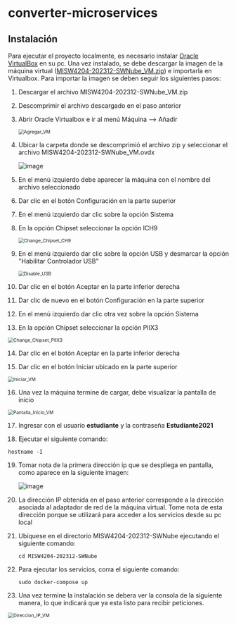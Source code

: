 # converter-microservices

## Instalación

Para ejecutar el proyecto localmente, es necesario instalar [Oracle VirtualBox](https://www.virtualbox.org/wiki/Downloads) en su pc. Una vez instalado, se debe descargar la imagen de la máquina virtual ([MISW4204-202312-SWNube_VM.zip](https://drive.google.com/file/d/14PT9IbhUV4ZkEBdkTz9K21rhILMzq3KJ/view)) e importarla en Virtualbox. Para importar la imagen se deben seguir los siguientes pasos:

1. Descargar el archivo MISW4204-202312-SWNube_VM.zip

2. Descomprimir el archivo descargado en el paso anterior

3. Abrir Oracle Virtualbox e ir al menú Máquina --> Añadir

   <img src="https://github.com/ci-cortesg/fotoalpes-microservices-examples/blob/main/img/Agregar_VM.png" alt="Agregar_VM" style="zoom:75%;" />

4. Ubicar la carpeta donde se descomprimió el archivo zip y seleccionar el archivo MISW4204-202312-SWNube_VM.ovdx

   ![image](https://user-images.githubusercontent.com/111320185/231919291-be90d829-8000-4937-a367-37834a9ee004.png)

5. En el menú izquierdo debe aparecer la máquina con el nombre del archivo seleccionado

6. Dar clic en el botón Configuración en la parte superior

7. En el menú izquierdo dar clic sobre la opción Sistema

8. En la opción Chipset seleccionar la opción ICH9

   <img src="https://github.com/ci-cortesg/fotoalpes-microservices-examples/blob/main/img/Change_Chipset_CH9.png" alt="Change_Chipset_CH9" style="zoom:75%;" />
   
9. En el menú izquierdo dar clic sobre la opción USB y desmarcar la opción "Habilitar Controlador USB"

   <img src="https://github.com/ci-cortesg/fotoalpes-microservices-examples/blob/main/img/Disable_USB.png" alt="Disable_USB" style="zoom:75%;" />
   
10. Dar clic en el botón Aceptar en la parte inferior derecha

11. Dar clic de nuevo en el botón Configuración en la parte superior

12. En el menú izquierdo dar clic otra vez sobre la opción Sistema

13. En la opción Chipset seleccionar la opción PIIX3

   <img src="https://github.com/ci-cortesg/fotoalpes-microservices-examples/blob/main/img/Change_Chipset_PIIX3.png" alt="Change_Chipset_PIIX3" style="zoom:75%;" />

14. Dar clic en el botón Aceptar en la parte inferior derecha

15. Dar clic en el botón Iniciar ubicado en la parte superior

   <img src="https://user-images.githubusercontent.com/110913673/231838904-3807ce00-8c40-43fb-9680-8e946bdaa72e.png" alt="Iniciar_VM" style="zoom:75%;" />

16. Una vez la máquina termine de cargar, debe visualizar la pantalla de inicio

   <img src="https://github.com/ci-cortesg/fotoalpes-microservices-examples/blob/main/img/Pantalla_Inicio_VM.png" alt="Pantalla_Inicio_VM" style="zoom:75%;" />

17. Ingresar con el usuario **estudiante** y la contraseña **Estudiante2021**

18. Ejecutar el siguiente comando:

   ```
   hostname -I
   ```

19. Tomar nota de la  primera dirección ip que se despliega en pantalla, como aparece en la siguiente imagen:

    ![image](https://user-images.githubusercontent.com/111320185/231919100-1793bee6-5752-4aca-8357-a804bbad01f1.png)


20. La dirección IP obtenida en el paso anterior corresponde a la dirección asociada al adaptador de red de la máquina virtual. Tome nota de esta dirección porque se utilizará para acceder a los servicios desde su pc local

21. Ubíquese en el directorio MISW4204-202312-SWNube ejecutando el siguiente comando:

    ```
    cd MISW4204-202312-SWNube
    ```

22. Para ejecutar los servicios, corra el siguiente comando:

    ```
    sudo docker-compose up
    ```
23. Una vez termine la instalación se debera ver la consola de la siguiente manera, lo que indicará que ya esta listo para recibir peticiones.
    
   <img src="https://user-images.githubusercontent.com/110913673/231844481-f3638266-e68b-42c0-bc36-129294961708.png" alt="Direccion_IP_VM" style="zoom:75%;" />
